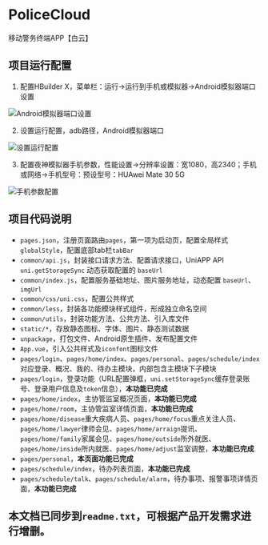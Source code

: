 # PoliceCloud

移动警务终端APP【白云】

## 项目运行配置

1. 配置HBuilder X，菜单栏：运行->运行到手机或模拟器->Android模拟器端口设置

![Android模拟器端口设置](https://imglf6.lf127.net/img/7342b716c752a18b/Nnk1SFgrc3VSbFEwd282M0pXN0xsZFZnMmJLRkNLZjBRYkM1L2NPS1JtOD0.jpg?imageView&thumbnail=1680x0&quality=96&stripmeta=0&type=jpg)

2. 设置运行配置，adb路径，Android模拟器端口

![设置运行配置](https://imglf4.lf127.net/img/0a58d71332735bcf/Nnk1SFgrc3VSbFEwd282M0pXN0xsUkZ3ZVFHWFp2TEYrTmlSRE5IV2Uvcz0.jpg?imageView&thumbnail=1680x0&quality=96&stripmeta=0&type=jpg)

3. 配置夜神模拟器手机参数，性能设置->分辨率设置：宽1080，高2340；手机或网络->手机型号：预设型号：HUAwei Mate 30 5G

![手机参数配置](https://imglf4.lf127.net/img/fe298dd1106063f3/Nnk1SFgrc3VSbFEwd282M0pXN0xsV1pTV2I5WkdvcXkzdFp4aHFmV3M3VT0.jpg?imageView&thumbnail=1000x0&type=jpg)

## 项目代码说明

- `pages.json`，注册页面路由`pages`，第一项为启动页，配置全局样式`globalStyle`，配置底部tab栏`tabBar`
- `common/api.js`，封装接口请求方法、配置请求接口，UniAPP API `uni.getStorageSync` 动态获取配置的 `baseUrl`
- `common/index.js`，配置服务基础地址、图片服务地址，动态配置 `baseUrl`、`imgUrl`
- `common/css/uni.css`，配置公共样式
- `common/less`，封装各功能模块样式组件，形成独立命名空间
- `common/utils`，封装功能方法、公共方法、引入库文件
- `static/*`，存放静态图标、字体、图片、静态测试数据
- `unpackage`，打包文件、Android原生插件、发布配置文件
- `App.vue`，引入公共样式及`iconfont`图标文件
- `pages/login`、`pages/home/index`、`pages/personal`、`pages/schedule/index`对应登录、概况、我的、待办主模块，内部包含主模块下子模块
- `pages/login`，登录功能（URL配置弹框，`uni.setStorageSync`缓存登录账号、登录用户信息及`token`信息），**本功能已完成**
- `pages/home/index`，主协管监室概况页面，**本功能已完成**
- `pages/home/room`，主协管监室详情页面，**本功能已完成**
- `pages/home/disease`重大疾病人员、`pages/home/focus`重点关注人员、`pages/home/lawyer`律师会见、`pages/home/arraign`提讯、`pages/home/family`家属会见、`pages/home/outside`所外就医、`pages/home/inside`所内就医、`pages/home/adjust`监室调整，**本功能已完成**
- `pages/personal`，**本页面功能已完成**
- `pages/schedule/index`，待办列表页面，**本功能已完成**
- `pages/schedule/talk`、`pages/schedule/alarm`，待办事项、报警事项详情页面，**本功能已完成**

## 本文档已同步到`readme.txt`，可根据产品开发需求进行增删。